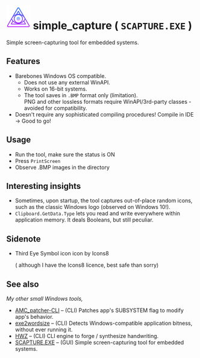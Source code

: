 #  ![oooOOOooo](icons8-third-eye-symbol-64.png) simple_capture ( `SCAPTURE.EXE` )  
Simple screen-capturing tool for embedded systems.

## Features
* Barebones Windows OS compatible.
	* Does not use any external WinAPI.
	* Works on 16-bit systems.
	* The tool saves in `.BMP` format only (limitation).  
		PNG and other lossless formats require WinAPI/3rd-party classes - avoided for compatibility.
* Doesn't require any sophisticated compiling procedures! Compile in IDE -> Good to go!

## Usage

* Run the tool, make sure the status is ON
* Press `PrintScreen`
* Observe .BMP images in the directory

## Interesting insights

* Sometimes, upon startup, the tool captures out-of-place random icons, such as the classic Windows logo (observed on Windows 10!).
* `Clipboard.GetData.Type` lets you read and write everywhere within application memory. It deals Booleans, but still peculiar.

## Sidenote
* Third Eye Symbol icon icon by Icons8

	( although I have the Icons8 licence, best safe than sorry)

## See also
*My other small Windows tools,*  

* [AMC_patcher-CLI](https://github.com/TAbdiukov/AMC_patcher-CLI) – (CLI) Patches app's SUBSYSTEM flag to modify app's behavior.
* [exe2wordsize](https://github.com/TAbdiukov/exe2wordsize) – (CLI) Detects Windows-compatible application bitness, without ever running it.
* [HWZ](https://github.com/TAbdiukov/HWZ) – (CLI) CLI engine to forge / synthesize handwriting.
* [SCAPTURE.EXE](https://github.com/TAbdiukov/SCAPTURE.EXE) – (GUI) Simple screen-capturing tool for embedded systems.
